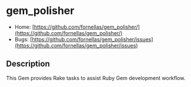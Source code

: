 # gem_polisher

* Home: [https://github.com/fornellas/gem_polisher/](https://github.com/fornellas/gem_polisher/)
* Bugs: [https://github.com/fornellas/gem_polisher/issues](https://github.com/fornellas/gem_polisher/issues)

## Description

This Gem provides Rake tasks to assist Ruby Gem development workflow.
